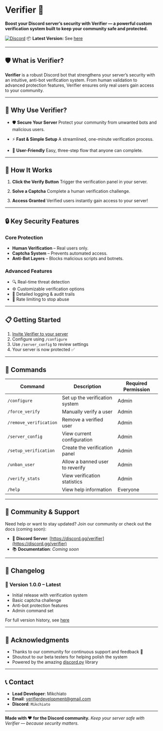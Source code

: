 # Verifier 🔐

**Boost your Discord server’s security with Verifier — a powerful custom verification system built to keep your community safe and protected.**

[![Discord](https://img.shields.io/discord/your-server-id?label=Join%20Our%20Discord\&logo=discord)](https://discord.gg/verifier)
📦 **Latest Version:** See [here](https://github.com/Verifier-Development/Verifier/releases/tag/Release)

---

## 🛡️ What is Verifier?

**Verifier** is a robust Discord bot that strengthens your server’s security with an intuitive, anti-bot verification system. From human validation to advanced protection features, Verifier ensures only real users gain access to your community.

---

## 🔐 Why Use Verifier?

* 🛡️ **Secure Your Server**
  Protect your community from unwanted bots and malicious users.

* ⚡ **Fast & Simple Setup**
  A streamlined, one-minute verification process.

* 🎯 **User-Friendly**
  Easy, three-step flow that anyone can complete.

---

## 🚀 How It Works

1. **Click the Verify Button**
   Trigger the verification panel in your server.

2. **Solve a Captcha**
   Complete a human verification challenge.

3. **Access Granted**
   Verified users instantly gain access to your server!

---

## 🔒 Key Security Features

### Core Protection

* **Human Verification** – Real users only.
* **Captcha System** – Prevents automated access.
* **Anti-Bot Layers** – Blocks malicious scripts and botnets.

### Advanced Features

* 🔍 Real-time threat detection
* ⚙️ Customizable verification options
* 📜 Detailed logging & audit trails
* 🚫 Rate limiting to stop abuse

---

## 📋 Getting Started

1. [Invite Verifier to your server](https://discord.com/oauth2/authorize?client_id=1390741785122181245&permissions=8&scope=bot)
2. Configure using `/configure`
3. Use `/server_config` to review settings
4. Your server is now protected ✅

---

## 🔧 Commands

| Command                | Description                     | Required Permission |
| ---------------------- | ------------------------------- | ------------------- |
| `/configure`           | Set up the verification system  | Admin               |
| `/force_verify`        | Manually verify a user          | Admin               |
| `/remove_verification` | Remove a verified user          | Admin               |
| `/server_config`       | View current configuration      | Admin               |
| `/setup_verification`  | Create the verification panel   | Admin               |
| `/unban_user`          | Allow a banned user to reverify | Admin               |
| `/verify_stats`        | View verification statistics    | Admin               |
| `/help`                | View help information           | Everyone            |

---

## 🌟 Community & Support

Need help or want to stay updated?
Join our community or check out the docs (coming soon):

* 💬 **Discord Server**: [https://discord.gg/verifier](https://discord.gg/verifier)
* 📚 **Documentation**: *Coming soon*

---

## 🔄 Changelog

### 📌 Version 1.0.0 – Latest

* Initial release with verification system
* Basic captcha challenge
* Anti-bot protection features
* Admin command set

For full version history, see [here](https://github.com/Verifier-Development/Verifier/releases/tag/Release)

---

## 🙌 Acknowledgments

* Thanks to our community for continuous support and feedback 💙
* Shoutout to our beta testers for helping polish the system
* Powered by the amazing [discord.py](https://github.com/Rapptz/discord.py) library

---

## 📞 Contact

* **Lead Developer**: Mikchiato
* **Email**: [verifierdevelopment@gmail.com](mailto:verifierdevelopment@gmail.com)
* **Discord**: `Mikchiato`

---

**Made with ❤️ for the Discord community.**
*Keep your server safe with Verifier — because security matters.*
